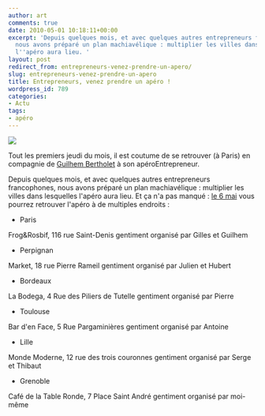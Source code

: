 ```yaml
---
author: art
comments: true
date: 2010-05-01 10:18:11+00:00
excerpt: 'Depuis quelques mois, et avec quelques autres entrepreneurs francophones,
  nous avons préparé un plan machiavélique : multiplier les villes dans lesquelles
  l''apéro aura lieu. '
layout: post
redirect_from: entrepreneurs-venez-prendre-un-apero/
slug: entrepreneurs-venez-prendre-un-apero
title: Entrepreneurs, venez prendre un apéro !
wordpress_id: 789
categories:
- Actu
tags:
- apéro
---
```


[![](https://static.irz.fr/2010/05/aperoentrepreneurs.jpg)](https://static.irz.fr/2010/05/aperoentrepreneurs.jpg)

Tout les premiers jeudi du mois, il est coutume de se retrouver (à Paris) en compagnie de [Guilhem Bertholet](http://www.guilhembertholet.com/blog/) à son apéroEntrepreneur.

Depuis quelques mois, et avec quelques autres entrepreneurs francophones, nous avons préparé un plan machiavélique : multiplier les villes dans lesquelles l'apéro aura lieu. Et ça n'a pas manqué : [le 6 mai]( http://www.facebook.com/event.php?eid=114375831925134) vous pourrez retrouver l'apéro à de multiples endroits :



	
  * Paris


Frog&Rosbif, 116 rue Saint-Denis
gentiment organisé par Gilles et Guilhem

	
  * Perpignan


Market, 18 rue Pierre Rameil
gentiment organisé par Julien et Hubert

	
  * Bordeaux


La Bodega, 4 Rue des Piliers de Tutelle
gentiment organisé par Pierre

	
  * Toulouse


Bar d'en Face, 5 Rue Pargaminières
gentiment organisé par Antoine

	
  * Lille


Monde Moderne, 12 rue des trois couronnes
gentiment organisé par Serge et Thibaut

	
  * Grenoble


Café de la Table Ronde, 7 Place Saint André
gentiment organisé par moi-même
